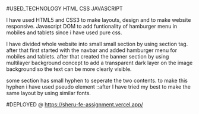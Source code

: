 #USED_TECHNOLOGY
HTML CSS JAVASCRIPT

I have used HTML5 and CSS3 to make layouts, design and to make website responsive.
Javascript DOM to add funtionality of hamburger menu in mobiles and tablets since i have used pure css.

I have divided whole website into small small section by using section tag.
after that first started with the navbar and added hamburger menu for mobiles and tablets.
after that created the banner section by using multilayer background concept to add a transparent dark layer on
the image background so the text can be more clearly visible.

some section has small hyphen to seperate the two contents. to make this hyphen i have used pseudo element ::after
I have tried my best to make the same layout by using similar fonts.

#DEPLOYED @
https://sheru-fe-assignment.vercel.app/
